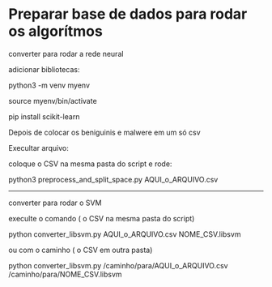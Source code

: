 ﻿# Preparar base de dados para rodar os algorítmos


converter para rodar a rede neural

adicionar bibliotecas:

python3 -m venv myenv   

source myenv/bin/activate 

pip install scikit-learn    

Depois de colocar os beniguinis e malwere em um só csv

Execultar arquivo:

coloque o CSV na mesma pasta do script e rode:

python3 preprocess_and_split_space.py AQUI_o_ARQUIVO.csv


-------------------------------------------------------------------

converter para rodar o SVM

execulte o comando ( o CSV na mesma pasta do script)

python converter_libsvm.py AQUI_o_ARQUIVO.csv NOME_CSV.libsvm

ou com o caminho ( o CSV em outra pasta)

python converter_libsvm.py /caminho/para/AQUI_o_ARQUIVO.csv /caminho/para/NOME_CSV.libsvm
